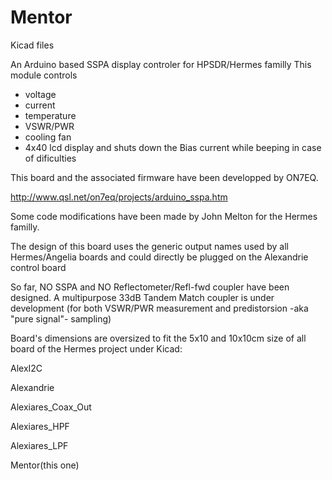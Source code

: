 # Mentor

Kicad files

An Arduino based SSPA display controler for HPSDR/Hermes familly
This module controls 
- voltage
- current
- temperature
- VSWR/PWR
- cooling fan
- 4x40 lcd display
and shuts down the Bias current while beeping in case of dificulties

This board and the associated firmware have been developped by ON7EQ. 

http://www.qsl.net/on7eq/projects/arduino_sspa.htm

Some code modifications have been made by John Melton for 
the Hermes familly.

The design of this board uses the generic output names
used by all Hermes/Angelia boards and could directly be plugged 
on the Alexandrie control board

So far, NO SSPA and NO Reflectometer/Refl-fwd coupler have been
designed. A multipurpose 33dB Tandem Match coupler
is under development (for both VSWR/PWR measurement and 
predistorsion -aka "pure signal"- sampling)


Board's dimensions are oversized to fit the 5x10 and 10x10cm 
size of all board of the Hermes project under Kicad: 

AlexI2C

Alexandrie 

Alexiares_Coax_Out

Alexiares_HPF

Alexiares_LPF

Mentor(this one)



